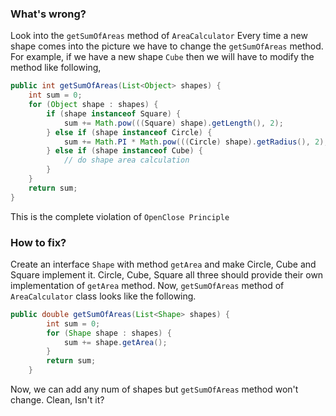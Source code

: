 ### What's wrong?
Look into the `getSumOfAreas` method of `AreaCalculator`
Every time a new shape comes into the picture we have to change the `getSumOfAreas` method. For example, if we have a new shape `Cube` then we will have to modify the method like following,

```java
public int getSumOfAreas(List<Object> shapes) {
    int sum = 0;
    for (Object shape : shapes) {
        if (shape instanceof Square) {
            sum += Math.pow(((Square) shape).getLength(), 2);
        } else if (shape instanceof Circle) {
            sum += Math.PI * Math.pow(((Circle) shape).getRadius(), 2);
        } else if (shape instanceof Cube) {
            // do shape area calculation
        }
    }
    return sum;
}
```

This is the complete violation of `OpenClose Principle`

### How to fix?
Create an interface `Shape` with method `getArea` and make Circle, Cube and Square implement it. Circle, Cube, Square all three should provide their own implementation of `getArea` method.
Now, `getSumOfAreas` method of `AreaCalculator` class looks like the following.

```java
public double getSumOfAreas(List<Shape> shapes) {
        int sum = 0;
        for (Shape shape : shapes) {
            sum += shape.getArea();
        }
        return sum;
    }
```

Now, we can add any num of shapes but `getSumOfAreas` method won't change.
Clean, Isn't it?